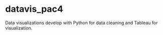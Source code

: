 # datavis_pac4
Data visualizations develop with Python for data cleaning and Tableau for visualization.
